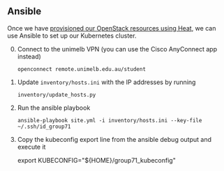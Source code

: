 ## Ansible

Once we have [provisioned our OpenStack resources using Heat](../heat), we can
use Ansible to set up our Kubernetes cluster.

0. Connect to the unimelb VPN (you can use the Cisco AnyConnect app instead)

       openconnect remote.unimelb.edu.au/student

1. Update `inventory/hosts.ini` with the IP addresses by running

       inventory/update_hosts.py

2. Run the ansible playbook

       ansible-playbook site.yml -i inventory/hosts.ini --key-file ~/.ssh/id_group71


3.  Copy the kubeconfig export line from the ansible debug output and execute it

       export KUBECONFIG="${HOME}/group71_kubeconfig"
